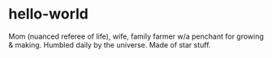 # hello-world
Mom (nuanced referee of life), wife, family farmer w/a penchant for growing & making. Humbled daily by the universe. Made of star stuff.
